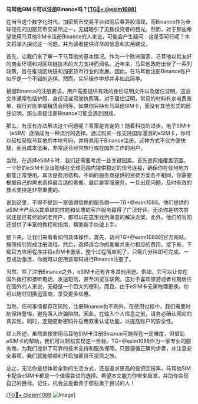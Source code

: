 **马耳他SIM卡可以注册Binance吗？[[TG💪+ @esim1088](https://t.me/s/esim1088)]**

在当今这个数字化时代，加密货币交易平台如雨后春笋般涌现，而Binance作为全球领先的加密货币交易所之一，无疑吸引了无数投资者的目光。然而，对于那些希望使用马耳他SIM卡注册Binance的人来说，可能会产生疑问：这是否可行呢？本文将深入探讨这一问题，并为读者提供详尽的信息和实用建议。

首先，让我们来了解一下马耳他的基本情况。作为一个欧洲国家，马耳他以其友好的商业环境和对区块链技术的大力支持而闻名。近年来，马耳他政府出台了一系列政策，旨在推动区块链和加密货币行业的发展。因此，在马耳他注册Binance账户似乎是一个不错的选择。然而，实际操作中却并非如此简单。

根据Binance的注册要求，用户需要提供有效的身份证明文件以及居住证明。这些文件通常包括护照、身份证或驾驶执照等。对于居住证明，常见的材料有水电费账单、银行对账单或租赁合同等。如果你只持有马耳他SIM卡，而没有其他形式的居住证明，那么直接注册Binance可能会遇到困难。

那么，有没有办法解决这个问题呢？答案是肯定的！随着科技的进步，电子SIM卡（eSIM）逐渐成为一种流行的选择。通过购买一张支持国际漫游的eSIM卡，你可以轻松获取马耳他的本地号码，并将其用于Binance注册。这种方式不仅方便快捷，而且成本低廉，非常适合经常旅行或在国外工作的用户。

当然，在选择eSIM卡时，我们还需要考虑一些关键因素。首先是网络覆盖范围。一个好的eSIM卡应该能够在全球范围内提供稳定的信号连接，确保你在任何地方都能正常使用。其次是费用结构。不同的服务商提供的资费方案各不相同，你需要根据自己的需求选择最合适的套餐。最后是客服服务。一旦出现问题，及时有效的技术支持是非常重要的。

说到这里，不得不提到一家值得信赖的服务商——TG+@esim1088。他们提供的eSIM卡产品以其卓越的性能和优质的客户服务赢得了广泛好评。无论你是初次尝试还是已有经验的老用户，都可以在这里找到满意的解决方案。此外，他们的官网还提供了丰富的教程和指南，帮助新手快速上手。

接下来，让我们来看看如何具体操作。首先，访问TG+@esim1088的官方网站，按照指引完成注册流程。然后，选择适合你的套餐并支付相应的费用。接下来，下载官方应用程序并将eSIM卡激活。整个过程简单明了，只需几分钟即可完成。一旦成功激活，你就可以使用该号码进行Binance注册了。

当然，除了注册Binance之外，eSIM卡还有许多其他用途。例如，它可以让你在国外拨打和接听电话，发送短信，甚至浏览互联网。这对于喜欢旅游或者长期居住在国外的人来说，无疑是一个巨大的便利。而且，由于eSIM卡无需物理更换，你可以随时切换运营商，享受更多优惠。

当然，任何事情都存在风险，注册Binance也不例外。在使用过程中，我们需要时刻保持警惕，避免落入诈骗陷阱。因此，在输入个人信息之前，请务必确认网站的真实性。同时，定期更新密码并启用双重认证功能，以提高账户的安全性。

综上所述，虽然直接使用马耳他SIM卡注册Binance可能存在一定难度，但借助eSIM卡的帮助，我们可以轻松实现这一目标。TG+@esim1088作为一家专业的服务商，为我们提供了可靠的技术支持和服务保障。只要遵循正确的步骤，并注意安全事项，我们就能够顺利开启加密货币投资之旅。

总之，无论你是想体验全新的生活方式，还是追求更高的投资回报率，马耳他SIM卡配合eSIM卡都是一个值得尝试的选择。希望本文能为你带来启发，并助你实现自己的目标。记住，机会总是垂青于那些勇于尝试的人！

[[TG💪+ @esim1088](https://t.me/s/esim1088) ![Image](https://i.postimg.cc/4NQfJmqS/Snipaste-2025-05-13-00-14-12.png)]